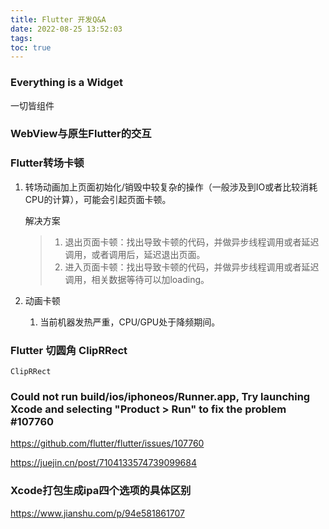 ```yaml
---
title: Flutter 开发Q&A
date: 2022-08-25 13:52:03
tags:
toc: true
---
```


### Everything is a Widget 

一切皆组件



### WebView与原生Flutter的交互



### Flutter转场卡顿

1. 转场动画加上页面初始化/销毁中较复杂的操作（一般涉及到IO或者比较消耗CPU的计算），可能会引起页面卡顿。

   解决方案

   > 1. 退出页面卡顿：找出导致卡顿的代码，并做异步线程调用或者延迟调用，或者调用后，延迟退出页面。
   > 2. 进入页面卡顿：找出导致卡顿的代码，并做异步线程调用或者延迟调用，相关数据等待可以加loading。

2. 动画卡顿
   1. 当前机器发热严重，CPU/GPU处于降频期间。



### Flutter 切圆角 ClipRRect

```
ClipRRect
```



### Could not run build/ios/iphoneos/Runner.app, Try launching Xcode and selecting "Product > Run" to fix the problem #107760

https://github.com/flutter/flutter/issues/107760

https://juejin.cn/post/7104133574739099684



### Xcode打包生成ipa四个选项的具体区别

https://www.jianshu.com/p/94e581861707
